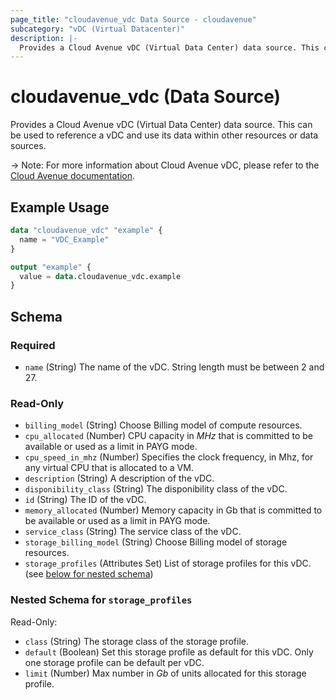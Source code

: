 ```yaml
---
page_title: "cloudavenue_vdc Data Source - cloudavenue"
subcategory: "vDC (Virtual Datacenter)"
description: |-
  Provides a Cloud Avenue vDC (Virtual Data Center) data source. This can be used to reference a vDC and use its data within other resources or data sources.
---
```


# cloudavenue_vdc (Data Source)

Provides a Cloud Avenue vDC (Virtual Data Center) data source. This can be used to reference a vDC and use its data within other resources or data sources.

 -> Note: For more information about Cloud Avenue vDC, please refer to the [Cloud Avenue documentation](https://wiki.cloudavenue.orange-business.com/wiki/Datacenter_virtuel).

## Example Usage

```terraform
data "cloudavenue_vdc" "example" {
  name = "VDC_Example"
}

output "example" {
  value = data.cloudavenue_vdc.example
}
```

<!-- schema generated by tfplugindocs -->
## Schema

### Required

- `name` (String) The name of the vDC. String length must be between 2 and 27.

### Read-Only

- `billing_model` (String) Choose Billing model of compute resources.
- `cpu_allocated` (Number) CPU capacity in *MHz* that is committed to be available or used as a limit in PAYG mode.
- `cpu_speed_in_mhz` (Number) Specifies the clock frequency, in Mhz, for any virtual CPU that is allocated to a VM.
- `description` (String) A description of the vDC.
- `disponibility_class` (String) The disponibility class of the vDC.
- `id` (String) The ID of the vDC.
- `memory_allocated` (Number) Memory capacity in Gb that is committed to be available or used as a limit in PAYG mode.
- `service_class` (String) The service class of the vDC.
- `storage_billing_model` (String) Choose Billing model of storage resources.
- `storage_profiles` (Attributes Set) List of storage profiles for this vDC. (see [below for nested schema](#nestedatt--storage_profiles))

<a id="nestedatt--storage_profiles"></a>
### Nested Schema for `storage_profiles`

Read-Only:

- `class` (String) The storage class of the storage profile.
- `default` (Boolean) Set this storage profile as default for this vDC. Only one storage profile can be default per vDC.
- `limit` (Number) Max number in *Gb* of units allocated for this storage profile.

